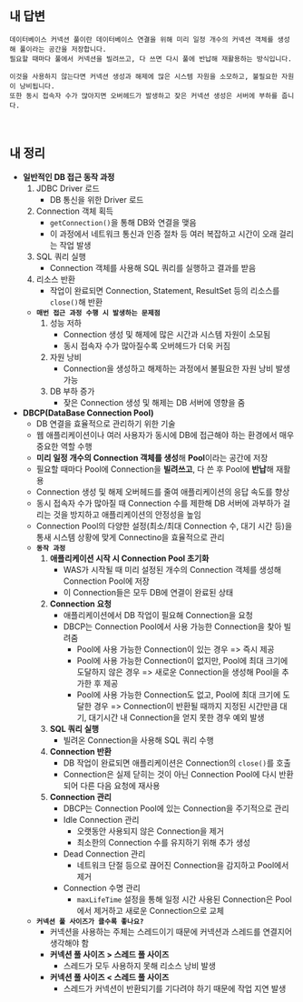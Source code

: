 ## 내 답변
```
데이터베이스 커넥션 풀이란 데이터베이스 연결을 위해 미리 일정 개수의 커넥션 객체를 생성해 풀이라는 공간을 저장합니다.
필요할 때마다 풀에서 커넥션을 빌려쓰고, 다 쓰면 다시 풀에 반납해 재활용하는 방식입니다.

이것을 사용하지 않는다면 커넥션 생성과 해제에 많은 시스템 자원을 소모하고, 불필요한 자원이 낭비됩니다.
또한 동시 접속자 수가 많아지면 오버헤드가 발생하고 잦은 커넥션 생성은 서버에 부하를 줍니다.
```

<br>

## 내 정리
- **일반적인 DB 접근 동작 과정**
  1. JDBC Driver 로드
     - DB 통신을 위한 Driver 로드
  2. Connection 객체 획득
     - `getConnection()`을 통해 DB와 연결을 맺음
     - 이 과정에서 네트워크 통신과 인증 절차 등 여러 복잡하고 시간이 오래 걸리는 작업 발생
  3. SQL 쿼리 실행
     - Connection 객체를 사용해 SQL 쿼리를 실행하고 결과를 받음
  4. 리소스 반환
     - 작업이 완료되면 Connection, Statement, ResultSet 등의 리소스를 `close()`해 반환
  - **`매번 접근 과정 수행 시 발생하는 문제점`**
    1. 성능 저하
       - Connection 생성 및 해제에 많은 시간과 시스템 자원이 소모됨
       - 동시 접속자 수가 많아질수록 오버헤드가 더욱 커짐
    2. 자원 낭비
       - Connection을 생성하고 해제하는 과정에서 불필요한 자원 낭비 발생 가능
    3. DB 부하 증가
       - 잦은 Connection 생성 및 해제는 DB 서버에 영향을 줌
- **DBCP(DataBase Connection Pool)**
  - DB 연결을 효율적으로 관리하기 위한 기술
  - 웹 애플리케이션이나 여러 사용자가 동시에 DB에 접근해야 하는 환경에서 매우 중요한 역할 수행
  - **미리 일정 개수의 Connection 객체를 생성**해 **Pool**이라는 공간에 저장
  - 필요할 때마다 Pool에 Connection을 **빌려쓰고**, 다 쓴 후 Pool에 **반납**해 재활용
  - Connection 생성 및 해제 오버헤드를 줄여 애플리케이션의 응답 속도를 향상
  - 동시 접속자 수가 많아질 때 Connection 수를 제한해 DB 서버에 과부하가 걸리는 것을 방지하고 애플리케이션의 안정성을 높임
  - Connection Pool의 다양한 설정(최소/최대 Connection 수, 대기 시간 등)을 통새 시스템 상황에 맞게 Connectino을 효율적으로 관리
  - **`동작 과정`**
    1. **애플리케이션 시작 시 Connection Pool 초기화**
       - WAS가 시작될 때 미리 설정된 개수의 Connection 객체를 생성해 Connection Pool에 저장
       - 이 Connection들은 모두 DB에 연결이 완료된 상태
    2. **Connection 요청**
       - 애플리케이션에서 DB 작업이 필요해 Connection을 요청
       - DBCP는 Connection Pool에서 사용 가능한 Connection을 찾아 빌려줌
         - Pool에 사용 가능한 Connection이 있는 경우 => 즉시 제공
         - Pool에 사용 가능한 Connection이 없지만, Pool에 최대 크기에 도달하지 않은 경우 => 새로운 Connection을 생성해  Pool을 추가한 후 제공
         - Pool에 사용 가능한 Connection도 없고, Pool에 최대 크기에 도달한 경우 => Connection이 반환될 때까지 지정된 시간만큼 대기, 대기시간 내 Connection을 얻지 못한 경우 예외 발생
    3. **SQL 쿼리 실행**
        - 빌려온 Connection을 사용해 SQL 쿼리 수행
    4. **Connection 반환**
        - DB 작업이 완료되면 애플리케이션은 Connection의 `close()`를 호출
        - Connection은 실제 닫히는 것이 아닌 Connection Pool에 다시 반환되어 다른 다음 요청에 재사용
    5. **Connection 관리**
        - DBCP는 Connection Pool에 있는 Connection을 주기적으로 관리
        - Idle Connection 관리
          - 오랫동안 사용되지 않은 Connection을 제거
          - 최소한의 Connection 수를 유지하기 위해 추가 생성
        - Dead Connection 관리
          - 네트워크 단절 등으로 끊어진 Connection을 감지하고 Pool에서 제거
        - Connection 수명 관리
          - `maxLifeTime` 설정을 통해 일정 시간 사용된 Connection은 Pool에서 제거하고 새로운 Connection으로 교체
  - **`커넥션 풀 사이즈가 클수록 좋나요?`**
    - 커넥션을 사용하는 주체는 스레드이기 때문에 커넥션과 스레드를 연결지어 생각해야 함
    - **커넥션 풀 사이즈 > 스레드 풀 사이즈**
      - 스레드가 모두 사용하지 못해 리소스 낭비 발생
    - **커넥션 풀 사이즈 < 스레드 풀 사이즈**
      - 스레드가 커넥션이 반환되기를 기다려야 하기 때문에 작업 지연 발생
